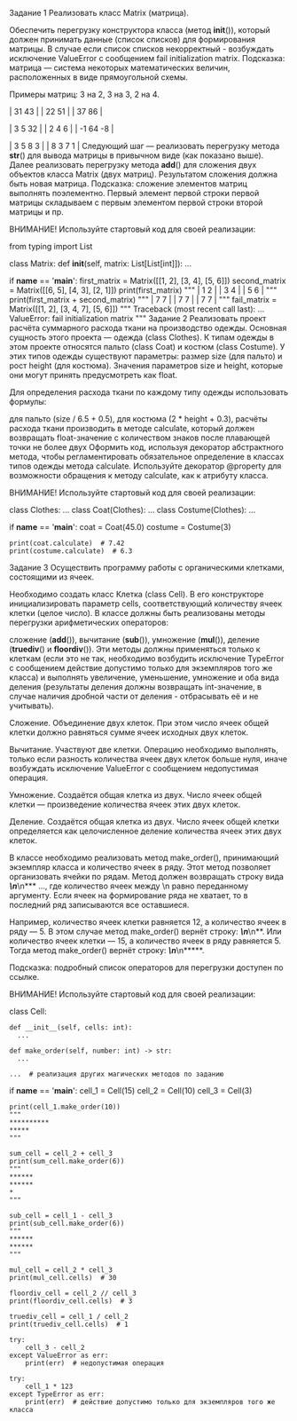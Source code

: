 Задание 1
Реализовать класс Matrix (матрица).

Обеспечить перегрузку конструктора класса (метод __init__()), который должен принимать данные (список списков) для формирования матрицы. В случае если список списков некорректный - возбуждать исключение ValueError с сообщением fail initialization matrix.
Подсказка: матрица — система некоторых математических величин, расположенных в виде прямоугольной схемы.

Примеры матриц: 3 на 2, 3 на 3, 2 на 4.

| 31 43 |
| 22 51 |
| 37 86 |

| 3 5 32 |
| 2 4 6 |
| -1 64 -8 |
 
| 3 5 8 3 |
| 8 3 7 1 |
Следующий шаг — реализовать перегрузку метода __str__() для вывода матрицы в привычном виде (как показано выше).
Далее реализовать перегрузку метода __add__() для сложения двух объектов класса Matrix (двух матриц). Результатом сложения должна быть новая матрица.
Подсказка: сложение элементов матриц выполнять поэлементно. Первый элемент первой строки первой матрицы складываем с первым элементом первой строки второй матрицы и пр.

ВНИМАНИЕ! Используйте стартовый код для своей реализации:

from typing import List


class Matrix:
    def __init__(self, matrix: List[List[int]]):
        ...


if __name__ == '__main__':
    first_matrix = Matrix([[1, 2], [3, 4], [5, 6]])
    second_matrix = Matrix([[6, 5], [4, 3], [2, 1]])
    print(first_matrix)
    """
    | 1 2 |
    | 3 4 |
    | 5 6 |
    """
    print(first_matrix + second_matrix)
    """
    | 7 7 |
    | 7 7 |
    | 7 7 |
    """
    fail_matrix = Matrix([[1, 2], [3, 4, 7], [5, 6]])
    """
    Traceback (most recent call last):
      ...
    ValueError: fail initialization matrix
    """
Задание 2
Реализовать проект расчёта суммарного расхода ткани на производство одежды. Основная сущность этого проекта — одежда (class Clothes). К типам одежды в этом проекте относятся пальто (class Coat) и костюм (class Costume). У этих типов одежды существуют параметры: размер size (для пальто) и рост height (для костюма). Значения параметров size и height, которые они могут принять предусмотреть как float.

Для определения расхода ткани по каждому типу одежды использовать формулы:

для пальто (size / 6.5 + 0.5),
для костюма (2 * height + 0.3),
расчёты расхода ткани производить в методе calculate, который должен возвращать float-значение с количеством знаков после плавающей точки не более двух
Оформить код, используя декоратор абстрактного метода, чтобы регламентировать обязательное определение в классах типов одежды метода calculate. Используйте декоратор @property для возможности обращения к методу calculate, как к атрибуту класса.

ВНИМАНИЕ! Используйте стартовый код для своей реализации:


class Clothes: ...
class Coat(Clothes): ...
class Costume(Clothes): ...
    

if __name__ == '__main__':
    coat = Coat(45.0)
    costume = Costume(3)

    print(coat.calculate)  # 7.42
    print(costume.calculate)  # 6.3
Задание 3
Осуществить программу работы с органическими клетками, состоящими из ячеек.

Необходимо создать класс Клетка (class Cell).
В его конструкторе инициализировать параметр cells, соответствующий количеству ячеек клетки (целое число).
В классе должны быть реализованы методы перегрузки арифметических операторов:

сложение (__add__()),
вычитание (__sub__()),
умножение (__mul__()),
деление (__truediv__() и __floordiv__()).
Эти методы должны применяться только к клеткам (если это не так, необходимо возбудить исключение TypeError с сообщением действие допустимо только для экземпляров того же класса) и выполнять увеличение, уменьшение, умножение и оба вида деления (результаты деления должны возвращать int-значение, в случае наличия дробной части от деления - отбрасывать её и не учитывать).

Сложение. Объединение двух клеток. При этом число ячеек общей клетки должно равняться сумме ячеек исходных двух клеток.

Вычитание. Участвуют две клетки. Операцию необходимо выполнять, только если разность количества ячеек двух клеток больше нуля, иначе возбуждать исключение ValueError с сообщением недопустимая операция.

Умножение. Создаётся общая клетка из двух. Число ячеек общей клетки — произведение количества ячеек этих двух клеток.

Деление. Создаётся общая клетка из двух. Число ячеек общей клетки определяется как целочисленное деление количества ячеек этих двух клеток.

В классе необходимо реализовать метод make_order(), принимающий экземпляр класса и количество ячеек в ряду. Этот метод позволяет организовать ячейки по рядам. Метод должен возвращать строку вида *****\n*****\n*** ..., где количество ячеек между \n равно переданному аргументу. Если ячеек на формирование ряда не хватает, то в последний ряд записываются все оставшиеся.

Например, количество ячеек клетки равняется 12, а количество ячеек в ряду — 5. В этом случае метод make_order() вернёт строку: *****\n*****\n**. Или количество ячеек клетки — 15, а количество ячеек в ряду равняется 5. Тогда метод make_order() вернёт строку: *****\n*****\n*****.

Подсказка: подробный список операторов для перегрузки доступен по ссылке.

ВНИМАНИЕ! Используйте стартовый код для своей реализации:

class Cell:

    def __init__(self, cells: int):
      ...
      
    def make_order(self, number: int) -> str:
      ...
      
    ...  # реализация других магических методов по заданию
   
if __name__ == '__main__':
    cell_1 = Cell(15)
    cell_2 = Cell(10)
    cell_3 = Cell(3)

    print(cell_1.make_order(10))
    """
    **********
    *****
    """

    sum_cell = cell_2 + cell_3
    print(sum_cell.make_order(6))
    """
    ******
    ******
    *
    """

    sub_cell = cell_1 - cell_3
    print(sub_cell.make_order(6))
    """
    ******
    ******
    """

    mul_cell = cell_2 * cell_3
    print(mul_cell.cells)  # 30

    floordiv_cell = cell_2 // cell_3
    print(floordiv_cell.cells)  # 3

    truediv_cell = cell_1 / cell_2
    print(truediv_cell.cells)  # 1

    try:
        cell_3 - cell_2
    except ValueError as err:
        print(err)  # недопустимая операция

    try:
        cell_1 * 123
    except TypeError as err:
        print(err)  # действие допустимо только для экземпляров того же класса
    